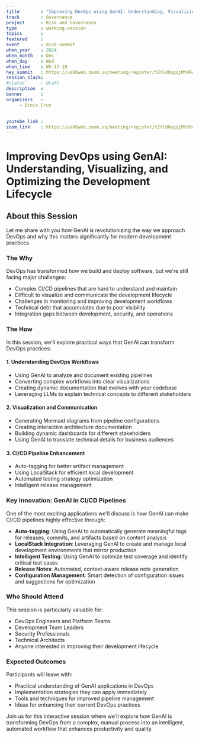 ```yaml
---
title        : "Improving DevOps using GenAI: Understanding, Visualizing, and Optimizing"
track        : Governance
project      : Risk and Governance
type         : working-session
topics       :
featured     :
event        : mini-summit
when_year    : 2024
when_month   : Dec
when_day     : Wed
when_time    : WS-17-18
hey_summit   : https://us06web.zoom.us/meeting/register/tZYldOugqjMtH9ceUvaqGvuahO0GuB3g4JXp
session_slack:
#status      : draft
description  :
banner       : 
organizers   :
     - Dinis Cruz
     
     
youtube_link : 
zoom_link    : https://us06web.zoom.us/meeting/register/tZYldOugqjMtH9ceUvaqGvuahO0GuB3g4JXp
---
```


# Improving DevOps using GenAI: Understanding, Visualizing, and Optimizing the Development Lifecycle

## About this Session

Let me share with you how GenAI is revolutionizing the way we approach DevOps and why this matters significantly for modern development practices.

### The Why

DevOps has transformed how we build and deploy software, but we're still facing major challenges:
- Complex CI/CD pipelines that are hard to understand and maintain
- Difficult to visualize and communicate the development lifecycle
- Challenges in monitoring and improving development workflows
- Technical debt that accumulates due to poor visibility
- Integration gaps between development, security, and operations

### The How 

In this session, we'll explore practical ways that GenAI can transform DevOps practices:

#### 1. Understanding DevOps Workflows
- Using GenAI to analyze and document existing pipelines
- Converting complex workflows into clear visualizations
- Creating dynamic documentation that evolves with your codebase
- Leveraging LLMs to explain technical concepts to different stakeholders

#### 2. Visualization and Communication
- Generating Mermaid diagrams from pipeline configurations
- Creating interactive architecture documentation
- Building dynamic dashboards for different stakeholders
- Using GenAI to translate technical details for business audiences

#### 3. CI/CD Pipeline Enhancement
- Auto-tagging for better artifact management
- Using LocalStack for efficient local development
- Automated testing strategy optimization
- Intelligent release management

### Key Innovation: GenAI in CI/CD Pipelines

One of the most exciting applications we'll discuss is how GenAI can make CI/CD pipelines highly effective through:

- **Auto-tagging**: Using GenAI to automatically generate meaningful tags for releases, commits, and artifacts based on content analysis
- **LocalStack Integration**: Leveraging GenAI to create and manage local development environments that mirror production
- **Intelligent Testing**: Using GenAI to optimize test coverage and identify critical test cases
- **Release Notes**: Automated, context-aware release note generation
- **Configuration Management**: Smart detection of configuration issues and suggestions for optimization


### Who Should Attend

This session is particularly valuable for:
- DevOps Engineers and Platform Teams
- Development Team Leaders
- Security Professionals
- Technical Architects
- Anyone interested in improving their development lifecycle

### Expected Outcomes

Participants will leave with:
- Practical understanding of GenAI applications in DevOps
- Implementation strategies they can apply immediately
- Tools and techniques for improved pipeline management
- Ideas for enhancing their current DevOps practices

Join us for this interactive session where we'll explore how GenAI is transforming DevOps from a complex, manual process into an intelligent, automated workflow that enhances productivity and quality.
